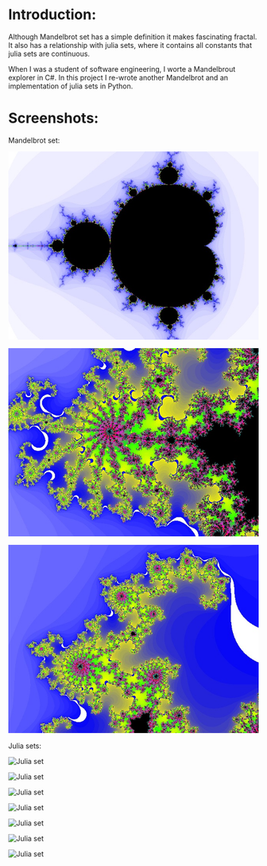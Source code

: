 
 Introduction:
===============
 Although Mandelbrot set has a simple definition it makes fascinating fractal.
It also has a relationship with julia sets, where it contains all constants that
julia sets are continuous.

 When I was a student of software engineering, I worte a Mandelbrout explorer in
C#. In this project I re-wrote another Mandelbrot and an implementation of julia
sets in Python.


 Screenshots:
==============
Mandelbrot set:

![Mandelbrot set](Images/mandelbrot/-0.50-0.00-1.00.jpg?raw=true "Mandelbrot set")

![Mandelbrot set](Images/mandelbrot/-0.73-0.24-100.00.jpg?raw=true "Mandelbrot set")

![Mandelbrot set](Images/mandelbrot/-0.73-0.22-200.00.jpg?raw=true "Mandelbrot set")


Julia sets:

![Julia set](Images/julia/0.28,0.01-0.00,0.00-0.70?raw=true "Julia set")

![Julia set](Images/julia/-0.10,0.65-0.00,0.00-0.70?raw=true "Julia set")

![Julia set](Images/julia/-0.40,0.60-0.00,0.00-0.70?raw=true "Julia set")

![Julia set](Images/julia/-0.53,-0.53-0.00,0.00-0.70?raw=true "Julia set")

![Julia set](Images/julia/-0.73,0.19-0.00,0.00-0.70?raw=true "Julia set")

![Julia set](Images/julia/-0.75,0.11-0.00,0.00-0.70?raw=true "Julia set")

![Julia set](Images/julia/-0.80,0.16-0.00,0.00-0.70?raw=true "Julia set")

